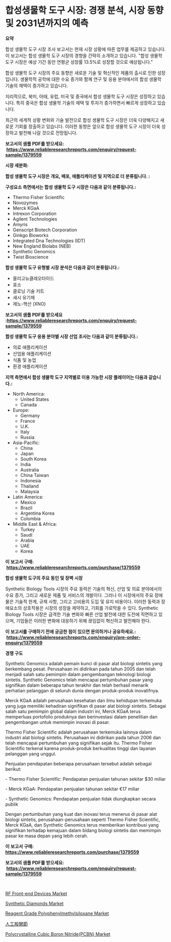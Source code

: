 <p><h1>합성생물학 도구 시장: 경쟁 분석, 시장 동향 및 2031년까지의 예측</h1></p><p><strong>요약</strong></p>
<p><p>합성 생물학 도구 시장 조사 보고서는 현재 시장 상황에 따른 업무를 제공하고 있습니다. 이 보고서는 합성 생물학 도구 시장의 경향을 간략히 소개하고 있습니다. "합성 생물학 도구 시장은 예상 기간 동안 연평균 성장률 13.5%로 성장할 것으로 예상됩니다."</p><p>합성 생물학 도구 시장의 주요 동향은 새로운 기술 및 혁신적인 제품의 출시로 인한 성장입니다. 생물학적 공학에 대한 수요 증가와 함께 연구 및 응용 분야에서의 합성 생물학 기술의 채택이 증가하고 있습니다.</p><p>지리적으로, 북미, 아태, 유럽, 미국 및 중국에서 합성 생물학 도구 시장은 성장하고 있습니다. 특히 중국은 합성 생물학 기술의 채택 및 투자가 증가하면서 빠르게 성장하고 있습니다.</p><p>최근의 세계적 상황 변화와 기술 발전으로 합성 생물학 도구 시장은 더욱 다양해지고 새로운 기회를 창출하고 있습니다. 이러한 동향은 앞으로 합성 생물학 도구 시장이 더욱 성장하고 발전해 나갈 것으로 전망됩니다.</p></p>
<p><strong>보고서의 샘플 PDF를 받으세요: &nbsp;<a href="https://www.reliableresearchreports.com/enquiry/request-sample/1379559">https://www.reliableresearchreports.com/enquiry/request-sample/1379559</a></strong></p>
<p><strong>시장 세분화:</strong></p>
<p><strong> 합성 생물학 도구 시장은 개요, 배포, 애플리케이션 및 지역으로 더 분류됩니다. :</strong></p>
<p><strong>구성요소 측면에서는 합성 생물학 도구 시장은 다음과 같이 분류됩니다.:</strong></p>
<p><ul><li>Thermo Fisher Scientific</li><li>Novozymes</li><li>Merck KGaA</li><li>Intrexon Corporation</li><li>Agilent Technologies</li><li>Amyris</li><li>Genscript Biotech Corporation</li><li>Ginkgo Bioworks</li><li>Integrated Dna Technologies (IDT)</li><li>New England Biolabs (NEB)</li><li>Synthetic Genomics</li><li>Twist Bioscience</li></ul></p>
<p><strong> 합성 생물학 도구 유형별 시장 분석은 다음과 같이 분류됩니다.:</strong></p>
<p><ul><li>올리고뉴클레오타이드</li><li>효소</li><li>클로닝 기술 키트</li><li>섀시 유기체</li><li>제노-핵산 (XNO)</li></ul></p>
<p><strong>보고서의 샘플 PDF를 받으세요 :<a href="https://www.reliableresearchreports.com/enquiry/request-sample/1379559">https://www.reliableresearchreports.com/enquiry/request-sample/1379559</a></strong></p>
<p><strong> 합성 생물학 도구 응용 분야별 시장 산업 조사는 다음과 같이 분류됩니다.:</strong></p>
<p><ul><li>의료 애플리케이션</li><li>산업용 애플리케이션</li><li>식품 및 농업</li><li>환경 애플리케이션</li></ul></p>
<p><strong>지역 측면에서 합성 생물학 도구 지역별로 이용 가능한 시장 플레이어는 다음과 같습니다.:</strong></p>
<p><ul>
    <li>
        North America:
        <ul>
            <li>United States</li>
            <li>Canada</li>
        </ul>
    </li>
    <li>
        Europe:
        <ul>
            <li>Germany</li>
            <li>France</li>
            <li>U.K.</li>
            <li>Italy</li>
            <li>Russia</li>
        </ul>
    </li>
    <li>
        Asia-Pacific:
        <ul>
            <li>China</li>
            <li>Japan</li>
            <li>South Korea</li>
            <li>India</li>
            <li>Australia</li>
            <li>China Taiwan</li>
            <li>Indonesia</li>
            <li>Thailand</li>
            <li>Malaysia</li>
        </ul>
    </li>
    <li>
        Latin America:
        <ul>
            <li>Mexico</li>
            <li>Brazil</li>
            <li>Argentina Korea</li>
            <li>Colombia</li>
        </ul>
    </li>
    <li>
        Middle East & Africa:
        <ul>
            <li>Turkey</li>
            <li>Saudi</li>
            <li>Arabia</li>
            <li>UAE</li>
            <li>Korea</li>
        </ul>
    </li>
    </ul></p>
<p><strong>이 보고서 구매: &nbsp;<a href="https://www.reliableresearchreports.com/purchase/1379559">https://www.reliableresearchreports.com/purchase/1379559</a></strong></p>
<p><strong>합성 생물학 도구의 주요 동인 및 장벽 시장</strong></p>
<p><p>Synthetic Biology Tools 시장의 주요 동력은 기술의 혁신, 산업 및 의료 분야에서의 수요 증가, 그리고 새로운 제품 및 서비스의 개발이다. 그러나 이 시장에서의 주요 장애물은 기술적 한계, 규제 사항, 그리고 고비용의 도입 및 유지 비용이다. 이러한 동력과 장애요소의 상호작용은 시장의 성장을 제약하고, 기회를 가로막을 수 있다. Synthetic Biology Tools 시장은 급격한 기술 변화와 빠른 산업 발전에 대한 도전에 직면하고 있으며, 기업들은 이러한 변화에 대응하기 위해 끊임없이 혁신하고 발전해야 한다.</p></p>
<p><strong>이 보고서를 구매하기 전에 궁금한 점이 있으면 문의하거나 공유하세요.: &nbsp;<a href="https://www.reliableresearchreports.com/enquiry/pre-order-enquiry/1379559">https://www.reliableresearchreports.com/enquiry/pre-order-enquiry/1379559</a></strong></p>
<p><strong>경쟁 구도</strong></p>
<p><p>Synthetic Genomics adalah pemain kunci di pasar alat biologi sintetis yang berkembang pesat. Perusahaan ini didirikan pada tahun 2005 dan telah menjadi salah satu pemimpin dalam pengembangan teknologi biologi sintetis. Synthetic Genomics telah mencapai pertumbuhan pasar yang signifikan dalam beberapa tahun terakhir dan telah berhasil menarik perhatian pelanggan di seluruh dunia dengan produk-produk inovatifnya.</p><p>Merck KGaA adalah perusahaan kesehatan dan ilmu kehidupan terkemuka yang juga memiliki kehadiran signifikan di pasar alat biologi sintetis. Sebagai salah satu pemimpin global dalam industri ini, Merck KGaA terus memperluas portofolio produknya dan berinvestasi dalam penelitian dan pengembangan untuk memimpin inovasi di pasar.</p><p>Thermo Fisher Scientific adalah perusahaan terkemuka lainnya dalam industri alat biologi sintetis. Perusahaan ini didirikan pada tahun 2006 dan telah mencapai pertumbuhan yang signifikan sejak itu. Thermo Fisher Scientific terkenal karena produk-produk berkualitas tinggi dan layanan pelanggan yang unggul.</p><p>Penjualan pendapatan beberapa perusahaan tersebut adalah sebagai berikut:</p><p>- Thermo Fisher Scientific: Pendapatan penjualan tahunan sekitar $30 miliar</p><p>- Merck KGaA: Pendapatan penjualan tahunan sekitar €17 miliar</p><p>- Synthetic Genomics: Pendapatan penjualan tidak diungkapkan secara publik</p><p>Dengan pertumbuhan yang kuat dan inovasi terus menerus di pasar alat biologi sintetis, perusahaan-perusahaan seperti Thermo Fisher Scientific, Merck KGaA, dan Synthetic Genomics terus memberikan kontribusi yang signifikan terhadap kemajuan dalam bidang biologi sintetis dan memimpin pasar ke masa depan yang lebih cerah.</p></p>
<p><strong>이 보고서 구매: &nbsp; <a href="https://www.reliableresearchreports.com/purchase/1379559">https://www.reliableresearchreports.com/purchase/1379559</a></strong></p>
<p><strong>보고서의 샘플 PDF를 받으세요: &nbsp;<a href="https://www.reliableresearchreports.com/enquiry/request-sample/1379559">https://www.reliableresearchreports.com/enquiry/request-sample/1379559</a></strong><strong></strong></p>
<p>&nbsp;</p>
<p><p><a href="https://view.publitas.com/reportprime-1/rf-front-end-devices-market-with-the-goal-of-estimating-the-market-size-and-future-growth-potential-of-various-market-segments-based-on-component-applications-end-user-and-region/">RF Front-end Devices Market</a></p><p><a href="https://issuu.com/reportprime-2/docs/synthetic-diamonds-market-size-2030.pptx">Synthetic Diamonds Market</a></p><p><a href="https://github.com/PeterParrish5/Market-Research-Report-List-3/blob/main/reagent-grade-polyphenylmethylsiloxane-market.md">Reagent Grade Polyphenylmethylsiloxane Market</a></p><p><a href="https://github.com/xnljig2898992/Market-Research-Report-List-1/blob/main/5141004186713.md">人工股関節</a></p><p><a href="https://issuu.com/reportprime-2/docs/polycrystalline-cubic-boron-nitridepcbn-market-siz">Polycrystalline Cubic Boron Nitride(PCBN) Market</a></p></p>